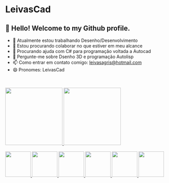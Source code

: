 # LeivasCad
## 👋 Hello! Welcome to my Github profile.

- 🔭 Atualmente estou trabalhando Desenho/Desenvolvimento
- 👯 Estou procurando colaborar no que estiver em meu alcance
- 🤔 Procurando ajuda com C# para programação voltada a Autocad
- 💬 Pergunte-me sobre Dsenho 3D e programação Autolisp
- 📫 Como entrar em contato comigo: leivasagris@hotmail.com
- 😄 Pronomes: LeivasCad
<br>
<br>
<div>
<a href="https://github.com/Leivas">
<img height="180em" src="https://github-readme-stats.vercel.app/api/top-langs/?username=LeivasCad&layout=compact&langs_count=7&theme=dracula"/>
<img height="180em" src="https://github-readme-stats.vercel.app/api?username=LeivasCad&show_icons=true&theme=dracula&include_all_commits=true&count_private=true"/</div>
  <br>
  <br>
  <div>
    <img src="https://cdn.jsdelivr.net/gh/devicons/devicon/icons/html5/html5-original-wordmark.svg" width="80" height="80"/>
    <img src="https://cdn.jsdelivr.net/gh/devicons/devicon/icons/css3/css3-original-wordmark.svg" width="80" height="80"/>
    <img src="https://cdn.jsdelivr.net/gh/devicons/devicon/icons/javascript/javascript-original.svg" width="80" height="80"/>
    <img src="https://cdn.jsdelivr.net/gh/devicons/devicon/icons/dot-net/dot-net-plain-wordmark.svg" width="80" height="80"/>
    <img src="https://cdn.jsdelivr.net/gh/devicons/devicon/icons/csharp/csharp-original.svg" width="80" height="80"/>    
    <img src="https://cdn.jsdelivr.net/gh/devicons/devicon/icons/git/git-original.svg" width="80" height="80"/>
  </div>
          
          
